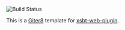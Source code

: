 ![Build Status](https://github.com/earldouglas/xsbt-web-plugin.g8/workflows/build/badge.svg)

This is a [Giter8][g8] template for [xsbt-web-plugin].

[g8]: http://www.foundweekends.org/giter8/
[xsbt-web-plugin]: https://github.com/earldouglas/xsbt-web-plugin
